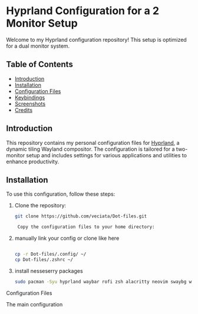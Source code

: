 # Hyprland Configuration for a 2 Monitor Setup

Welcome to my Hyprland configuration repository! This setup is optimized for a dual monitor system.

## Table of Contents
- [Introduction](#introduction)
- [Installation](#installation)
- [Configuration Files](#configuration-files)
- [Keybindings](#keybindings)
- [Screenshots](#screenshots)
- [Credits](#credits)

## Introduction
This repository contains my personal configuration files for [Hyprland](https://github.com/hyprwm/Hyprland), a dynamic tiling Wayland compositor. The configuration is tailored for a two-monitor setup and includes settings for various applications and utilities to enhance productivity.

## Installation
To use this configuration, follow these steps:

1. Clone the repository:
   ```sh
   git clone https://github.com/veciata/Dot-files.git

    Copy the configuration files to your home directory:

2. manually link your config or clone like here
    ```sh

    cp -r Dot-files/.config/ ~/
    cp Dot-files/.zshrc ~/
3. install nesseserry packages
    ```sh
   sudo pacman -Syu hyprland waybar rofi zsh alacritty neovim swaybg wl-clipboard brightnessctl pavucontrol grim slurp thunar network-manager-applet playerctl ttf-jetbrains-mono papirus-icon-theme


Configuration Files

The main configuration
